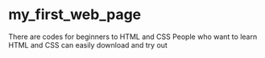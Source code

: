 # my_first_web_page
There are codes for beginners to HTML and CSS 
People who want to learn HTML and CSS can easily download and try out   
